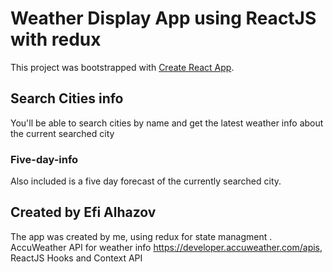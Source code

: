 # Weather Display App using ReactJS with redux

This project was bootstrapped with [Create React App](https://github.com/facebook/create-react-app).

## Search Cities info

You'll be able to search cities by name and get the latest weather info about the current searched city

### Five-day-info

Also included is a five day forecast of the currently searched city.

## Created by Efi Alhazov

The app was created by me, using redux for state managment .
AccuWeather API for weather info https://developer.accuweather.com/apis, ReactJS Hooks and Context API
